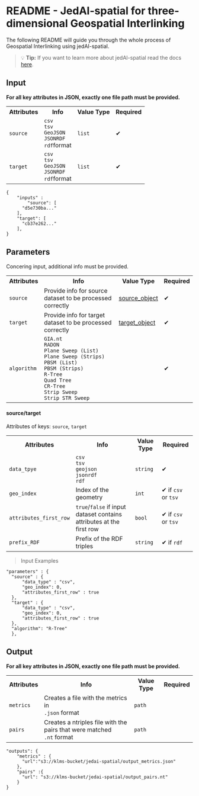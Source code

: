 # README - JedAI-spatial for three-dimensional Geospatial Interlinking 

The following README will guide you through the whole process of Geospatial Interlinking using jedAI-spatial.


>  &#x1F4A1; **Tip:** If you want to learn more about jedAI-spatial read the docs <a href="https://github.com/AI-team-UoA/JedAI-spatial">here</a>.

## Input
**For all key attributes in JSON, exactly one file path must be provided.**

<table>
  <tr>
    <th>Attributes</th>
    <th>Info</th>
    <th>Value Type</th>
    <th>Required</th>
  </tr>
  <tr>
    <td><code>source</code></td>
    <td><code>csv</code><br><code>tsv</code>
    <br><code>GeoJSON</code><br><code>JSONRDF</code><br><code>rdf</code>format</td>
    <td><code>list</code></td>
    <td>&#10004;</td>
  </tr>
  <tr>
    <td><code>target</code></td>
    <td><code>csv</code><br><code>tsv</code>
    <br><code>GeoJSON</code><br><code>JSONRDF</code><br><code>rdf</code>format</td>
    <td><code>list</code></td>
    <td>&#10004;</td>
  </tr>
</table>

```
{
	"inputs" :
		"source": [
      "d5e730ba..."
    ],
    "target": [
      "cb37e262..."
    ],
}
```

## Parameters
Concering input, additional info must be provided.

<table>
  <tr>
    <th>Attributes</th>
    <th>Info</th>
    <th>Value Type</th>
    <th>Required</th>
  </tr>
  <tr>
	  <td><code>source</code></td>
	  <td>Provide info for source dataset to be processed correctly</td>
	  <td><a href="#source/target">source_object</a></td>
	  <td>&#10004;</td> 
  </tr>
  <tr>
	  <td><code>target</code></td>
	  <td>Provide info for target dataset to be processed correctly</td>
	  <td><a href="#source/target">target_object</a></td>
	  <td>&#10004;</td> 
  </tr>
  <tr>
	  <td><code>algorithm</code></td>
	  <td><code>GIA.nt</code><br><code>RADON</code><br>
    <code>Plane Sweep (List)</code><br>
    <code>Plane Sweep (Strips)</code><br>
    <code>PBSM (List)</code><br>
    <code>PBSM (Strips)</code><br>
    <code>R-Tree</code><br>
    <code>Quad Tree</code><br>
    <code>CR-Tree</code><br>
    <code>Strip Sweep</code><br>
    <code>Strip STR Sweep</code></td>
	  <td></td>
	  <td>&#10004;</td> 
  </tr>
</table>



#### source/target
Attributes of keys: `source`, `target`
<table>
  <tr>
    <th>Attributes</th>
    <th>Info</th>
    <th>Value Type</th>
    <th>Required</th>
  </tr>
  <tr>
	  <td><code>data_tpye</code></td>
	  <td><code>csv</code><br>
	  <code>tsv</code><br>
	  <code>geojson</code><br>
	  <code>jsonrdf</code><br>
	  <code>rdf</code>
	  <td><code>string</code></td>
    <td>&#10004;</td> 
  </tr>
  <tr>
	  <td><code>geo_index</code></td>
	  <td>Index of the geometry</td>
	  <td><code>int</code></td>
	  <td>&#10004; if <code>csv</code> or <code>tsv</code></td> 
  </tr>
  <tr>
	  <td><code>attributes_first_row</code></td>
	  <td><code>true</code>/<code>false</code> if input dataset contains attributes at the first row</td>
	  <td><code>bool</code></td>
	  <td>&#10004; if <code>csv</code> or <code>tsv</code></td> 
  </tr>
  <tr>
	  <td><code>prefix_RDF</code></td>
	  <td>Prefix of the RDF triples</td>
	  <td><code>string</code></td>
	  <td>&#10004; if <code>rdf</code></td> 
  </tr>
</table>


> Input Examples
>
```
"parameters" : {
  "source" : {
      "data_type" : "csv",
      "geo_index": 0,
      "attributes_first_row" : true         
  },
  "target" : {
      "data_type" : "csv",
      "geo_index": 0,
      "attributes_first_row" : true         
  },
  "algorithm": "R-Tree"                
  },       

```

## Output
**For all key attributes in JSON, exactly one file path must be provided.**

<table>
  <tr>
    <th>Attributes</th>
    <th>Info</th>
    <th>Value Type</th>
    <th>Required</th>
  </tr>
  <tr>
    <td><code>metrics</code></td>
    <td>Creates a file with the metrics in <br><code>.json</code> format</td>
    <td><code>path</code></td>
    <td></td>
  </tr>
  <tr>
    <td><code>pairs</code></td>
    <td>Creates a ntriples file with the pairs that were matched<br><code>.nt</code> format</td>
    <td><code>path</code></td>
    <td></td>
  </tr>
</table>

```
"outputs": {
    "metrics" : {
      "url":"s3://klms-bucket/jedai-spatial/output_metrics.json"
    },
    "pairs" :{
      "url": "s3://klms-bucket/jedai-spatial/output_pairs.nt"
    }
}

```

